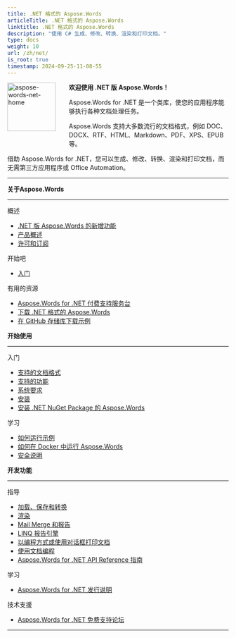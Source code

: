```yaml
---
title: .NET 格式的 Aspose.Words
articleTitle: .NET 格式的 Aspose.Words
linktitle: .NET 格式的 Aspose.Words
description: "使用 C# 生成、修改、转换、渲染和打印文档。"
type: docs
weight: 10
url: /zh/net/
is_root: true
timestamp: 2024-09-25-11-08-55
---
```


<img src="/words/net/home_1" alt="aspose-words-net-home" align="left" style="width:110px; margin: 0 30px 30px 0"/>

**欢迎使用 .NET 版 Aspose.Words！**

Aspose.Words for .NET 是一个类库，使您的应用程序能够执行各种文档处理任务。

Aspose.Words 支持大多数流行的文档格式，例如 DOC、DOCX、RTF、HTML、Markdown、PDF、XPS、EPUB 等。

借助 Aspose.Words for .NET，您可以生成、修改、转换、渲染和打印文档，而无需第三方应用程序或 Office Automation。

------

<div class="row">
		<div class="col-md-4">
				<p><b>关于Aspose.Words</b></p>
						<hr><p>概述</p></hr>
						<ul>
								<li><a href="/words/zh/net/what-s-new-in-aspose-words-for-net/">.NET 版 Aspose.Words 的新增功能</a></li>
								<li><a href="/words/zh/net/product-overview/">产品概述</a></li>
								<li><a href="/words/zh/net/licensing/">许可和订阅</a></li>
						</ul>
						<p>开始吧</p>
						<ul>
								<li><a href="/words/zh/net/getting-started/">入门</a></li>
						</ul>
						<p>有用的资源</p>
						<ul>
								<li><a href="https://helpdesk.aspose.com/">Aspose.Words for .NET 付费支持服务台</a></li>
								<li><a href="https://releases.aspose.com/words/net">下载 .NET 格式的 Aspose.Words</a></li>
								<li><a href="https://github.com/aspose-words/Aspose.Words-for-.NET">在 GitHub 存储库下载示例</a></li>
						</ul>
		</div>
		<div class="col-md-4">
				<p><b>开始使用</b></p>
						<hr><p>入门</p></hr>
						<ul>
								<li><a href="/words/zh/net/supported-document-formats/">支持的文档格式</a></li>
								<li><a href="/words/zh/net/features/">支持的功能</a></li>
								<li><a href="/words/zh/net/system-requirements/">系统要求</a></li>
								<li><a href="/words/zh/net/installation/">安装</a></li>
								<li><a href="https://www.nuget.org/packages/Aspose.Words/">安装 .NET NuGet Package 的 Aspose.Words</a></li>
						</ul>
						<p>学习</p>
						<ul>
								<li><a href="/words/zh/net/how-to-run-the-examples/">如何运行示例</a></li>
								<li><a href="/words/zh/net/how-to-run-aspose-words-in-docker/">如何在 Docker 中运行 Aspose.Words</a></li>
								<li><a href="/words/zh/net/security/">安全说明</a></li>
						</ul>
		</div>
		<div class="col-md-4">
				<p><b>开发功能</b></p>
						<hr><p>指导</p></hr>
						<ul>
								<li><a href="/words/zh/net/loading-saving-and-converting/">加载、保存和转换</a></li>
								<li><a href="/words/zh/net/rendering/">渲染</a></li>
								<li><a href="/words/net/mail-merge-and-reporting/">Mail Merge 和报告</a></li>
								<li><a href="/words/net/linq-reporting-engine/">LINQ 报告引擎</a></li>
								<li><a href="/words/zh/net/print-a-document-programmatically-or-using-dialogs/">以编程方式或使用对话框打印文档</a></li>
								<li><a href="/words/zh/net/programming-with-documents/">使用文档编程</a></li>
								<li><a href="https://reference.aspose.com/words/net">Aspose.Words for .NET API Reference 指南</a></li>
						</ul>
						<p>学习</p>
						<ul>
								<li><a href="https://releases.aspose.com/words/net/release-notes/">Aspose.Words for .NET 发行说明</a></li>
						</ul>
						<p>技术支援</p>
						<ul>
								<li><a href="https://forum.aspose.com/c/words/8">Aspose.Words for .NET 免费支持论坛</a></li>
						</ul>
		</div>
</div>

------
